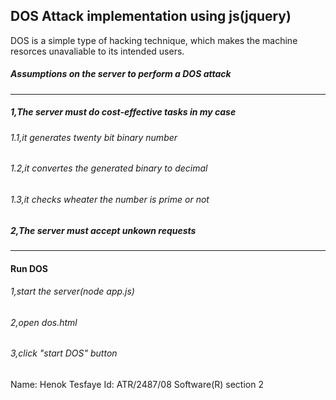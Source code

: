 ## DOS Attack implementation using js(jquery)

DOS is a simple type of hacking technique, which makes the machine resorces unavaliable to its intended users.

##### Assumptions on the server to perform a DOS attack
___
##### 1,The server must do cost-effective tasks in my case
###### 1.1,it generates twenty bit binary number
###### 1.2,it convertes the generated binary to decimal
###### 1.3,it checks wheater the number is prime or not
##### 2,The server must accept unkown requests

-------------------

#### Run DOS
###### 1,start the server(node app.js)
###### 2,open dos.html
###### 3,click "start DOS" button

Name: Henok Tesfaye
Id:   ATR/2487/08
Software(R) section 2
